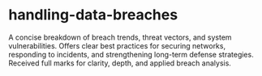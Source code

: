 # handling-data-breaches
A concise breakdown of breach trends, threat vectors, and system vulnerabilities. Offers clear best practices for securing networks, responding to incidents, and strengthening long-term defense strategies. Received full marks for clarity, depth, and applied breach analysis.
